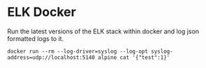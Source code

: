ELK Docker
==========

Run the latest versions of the ELK stack within docker and log json formatted
logs to it.

	docker run --rm --log-driver=syslog --log-opt syslog-address=udp://localhost:5140 alpine cat '{"test":1}'
